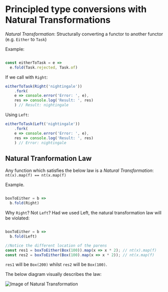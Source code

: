 # Principled type conversions with Natural Transformations

*Natural Transformation*: Structurally converting a functor to another functor (e.g. `Either` to `Task`)

Example: 
```javascript

const eitherToTask = e =>
  e.fold(Task.rejected, Task.of)


```

If we call with `Right`:

```javascript
eitherToTask(Right('nightingale'))
    .fork(
    e => console.error('Error: ', e),
    res => console.log('Result: ', res)
    ) // Result: nightingale 
```

Using `Left`: 

```javascript
eitherToTask(Left('nightingale'))
    .fork(
    e => console.error('Error: ', e),
    res => console.log('Result: ', res)
    ) // Error: nightingale 

```

## Natural Tranformation Law

Any function which satisfies the below law is a *Natural Transformation*:
`nt(x).map(f) == nt(x.map(f)`

Example. 
```javascript

boxToEither = b => 
  b.fold(Right)
```

Why `Right`? Not `Left`? Had we used Left, the natural transformation law will be violated: 

```javascript

boxToEither = b => 
  b.fold(Left)

//Notice the different location of the parens
const res1 = boxToEither(Box(100)).map(x => x * 2); // nt(x).map(f)
const res2 = boxToEither(Box(100).map(x => x * 2)); // nt(x.map(f)
```

`res1` will be `Box(200)` whilst `res2` will be `Box(100)`. 

The below diagram visually describes the law: 

![Image of Natural Transformation](https://i.stack.imgur.com/FdSWk.jpg)
